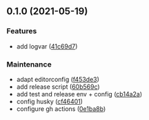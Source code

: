 ## 0.1.0 (2021-05-19)


### Features

* add logvar ([41c69d7](https://github.com/nzambello/logvar/commit/41c69d79ab8ddf110808950469fe2053292a5686))


### Maintenance

* adapt editorconfig ([f453de3](https://github.com/nzambello/logvar/commit/f453de3418136545336b529ae1ccc8760146cff5))
* add release script ([60b569c](https://github.com/nzambello/logvar/commit/60b569cf4c3844ec32e2ec2dbf1c0e51d4909a5c))
* add test and release env + config ([cb14a2a](https://github.com/nzambello/logvar/commit/cb14a2abb99a06cbceb4c112ac5b8029b842872a))
* config husky ([cf46401](https://github.com/nzambello/logvar/commit/cf464011a1fa5d6347ef59863a3dcfe96292372d))
* configure gh actions ([0e1ba8b](https://github.com/nzambello/logvar/commit/0e1ba8b02612d7a6d1e57be6540d34da06911359))

